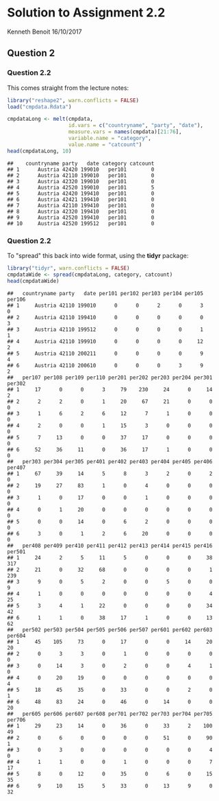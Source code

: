 Solution to Assignment 2.2
================
Kenneth Benoit
16/10/2017

Question 2
----------

### Question 2.2

This comes straight from the lecture notes:

``` r
library("reshape2", warn.conflicts = FALSE)
load("cmpdata.Rdata")

cmpdataLong <- melt(cmpdata,
                    id.vars = c("countryname", "party", "date"),
                    measure.vars = names(cmpdata)[21:76],
                    variable.name = "category",
                    value.name = "catcount")
head(cmpdataLong, 10)
```

    ##    countryname party   date category catcount
    ## 1      Austria 42420 199010   per101        0
    ## 2      Austria 42110 199010   per101        0
    ## 3      Austria 42320 199010   per101        0
    ## 4      Austria 42520 199010   per101        5
    ## 5      Austria 42420 199410   per101        0
    ## 6      Austria 42421 199410   per101        0
    ## 7      Austria 42110 199410   per101        0
    ## 8      Austria 42320 199410   per101        0
    ## 9      Austria 42520 199410   per101        0
    ## 10     Austria 42520 199512   per101        0

### Question 2.2

To "spread" this back into wide format, using the **tidyr** package:

``` r
library("tidyr", warn.conflicts = FALSE)
cmpdataWide <- spread(cmpdataLong, category, catcount)
head(cmpdataWide)
```

    ##   countryname party   date per101 per102 per103 per104 per105 per106
    ## 1     Austria 42110 199010      0      0      2      0      3      0
    ## 2     Austria 42110 199410      0      0      0      0      0      3
    ## 3     Austria 42110 199512      0      0      0      0      1      1
    ## 4     Austria 42110 199910      0      0      0      0     12      2
    ## 5     Austria 42110 200211      0      0      0      0      9      4
    ## 6     Austria 42110 200610      0      0      0      3      9      2
    ##   per107 per108 per109 per110 per201 per202 per203 per204 per301 per302
    ## 1     17      0      0      3     79    230     24      0     14      2
    ## 2      2      2      0      1     20     67     21      0      0      0
    ## 3      1      6      2      6     12      7      1      0      0      0
    ## 4      2      0      0      1     15      3      0      0      0      0
    ## 5      7     13      0      0     37     17      0      0      0      0
    ## 6     52     36     11      0     36     17      1      0      0      0
    ##   per303 per304 per305 per401 per402 per403 per404 per405 per406 per407
    ## 1     67     39     14      5      8      3      2      0      2      0
    ## 2     19     27     83      1      0      4      0      0      0      0
    ## 3      1      0     17      0      0      1      0      0      0      0
    ## 4      0      1     20      0      0      0      0      0      0      0
    ## 5      0      0     14      0      6      2      0      0      0      0
    ## 6      3      0      1      2      6     20      0      0      0      0
    ##   per408 per409 per410 per411 per412 per413 per414 per415 per416 per501
    ## 1     24      2      5     11      5      0      0      0     38    317
    ## 2     21      0     32     68      0      0      0      0      1    239
    ## 3      9      0      5      2      0      0      5      0      0      9
    ## 4      1      0      0      0      0      0      0      0      4     25
    ## 5      3      4      1     22      0      0      0      0     34     42
    ## 6      1      1      0     38     17      1      0      0     13     62
    ##   per502 per503 per504 per505 per506 per507 per601 per602 per603 per604
    ## 1     45    105     73      0     17      0      0     14     20     20
    ## 2      0      3      3      0      1      0      0      0      0      0
    ## 3      0     14      3      0      2      0      0      4      1      0
    ## 4      0     20     19      0      0      0      0      0      0      4
    ## 5     18     45     35      0     33      0      0      2      0      1
    ## 6     48     83     24      0     46      0     14      0      0     20
    ##   per605 per606 per607 per608 per701 per702 per703 per704 per705 per706
    ## 1     29     23     14      0     36      0     33      2    100     49
    ## 2      0      6      0      0      0      0     51      0     90      1
    ## 3      0      3      0      0      0      0      0      0      4      0
    ## 4      1      1      0      0      1      0      0      0      7     17
    ## 5      8      0     12      0     35      0      6      0     15     35
    ## 6      9     10     15      5     33      0     13      9      0     32
